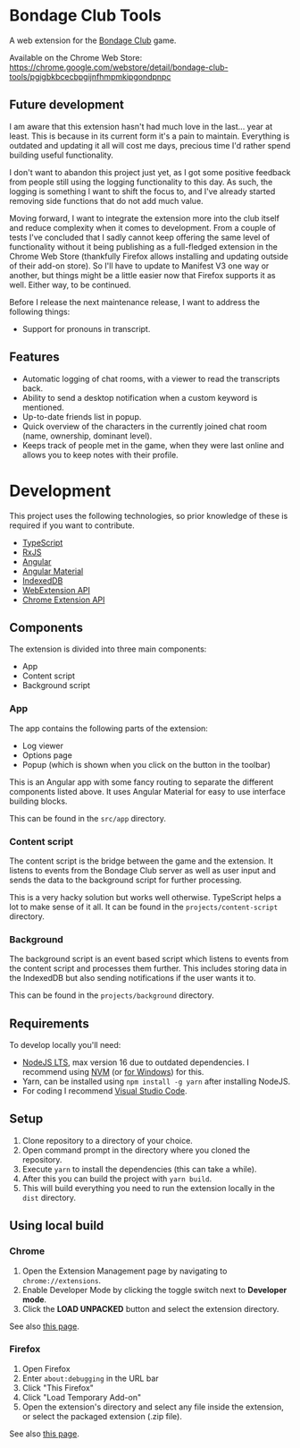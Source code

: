 # Bondage Club Tools

A web extension for the [Bondage Club](https://www.patreon.com/BondageProjects) game.

Available on the Chrome Web Store: https://chrome.google.com/webstore/detail/bondage-club-tools/pgigbkbcecbpgijnfhmpmkipgondpnpc

## Future development
I am aware that this extension hasn't had much love in the last... year at least. This is because in its current form it's a pain to maintain. Everything is outdated and updating it all will cost me days, precious time I'd rather spend building useful functionality.

I don't want to abandon this project just yet, as I got some positive feedback from people still using the logging functionality to this day. As such, the logging is something I want to shift the focus to, and I've already started removing side functions that do not add much value.

Moving forward, I want to integrate the extension more into the club itself and reduce complexity when it comes to development. From a couple of tests I've concluded that I sadly cannot keep offering the same level of functionality without it being publishing as a full-fledged extension in the Chrome Web Store (thankfully Firefox allows installing and updating outside of their add-on store). So I'll have to update to Manifest V3 one way or another, but things might be a little easier now that Firefox supports it as well. Either way, to be continued.

Before I release the next maintenance release, I want to address the following things:
- Support for pronouns in transcript.

## Features
- Automatic logging of chat rooms, with a viewer to read the transcripts back.
- Ability to send a desktop notification when a custom keyword is mentioned.
- Up-to-date friends list in popup.
- Quick overview of the characters in the currently joined chat room (name, ownership, dominant level).
- Keeps track of people met in the game, when they were last online and allows you to keep notes with their profile.

# Development

This project uses the following technologies, so prior knowledge of these is required if you want to contribute.

- [TypeScript](https://www.typescriptlang.org/)
- [RxJS](https://rxjs.dev/)
- [Angular](https://angular.io/)
- [Angular Material](https://material.angular.io/)
- [IndexedDB](https://developer.mozilla.org/en-US/docs/IndexedDB)
- [WebExtension API](https://developer.mozilla.org/en-US/docs/Mozilla/Add-ons/WebExtensions)
- [Chrome Extension API](https://developer.chrome.com/docs/extensions/reference/)

## Components

The extension is divided into three main components:

- App
- Content script
- Background script

### App

The app contains the following parts of the extension:
- Log viewer
- Options page
- Popup (which is shown when you click on the button in the toolbar)

This is an Angular app with some fancy routing to separate the different components listed above. It uses Angular Material for easy to use interface building blocks.

This can be found in the `src/app` directory.

### Content script

The content script is the bridge between the game and the extension. It listens to events from the Bondage Club server as well as user input and sends the data to the background script for further processing.

This is a very hacky solution but works well otherwise. TypeScript helps a lot to make sense of it all. It can be found in the `projects/content-script` directory.

### Background

The background script is an event based script which listens to events from the content script and processes them further. This includes storing data in the IndexedDB but also sending notifications if the user wants it to.

This can be found in the `projects/background` directory.

## Requirements

To develop locally you'll need:
- [NodeJS LTS](https://nodejs.org/en/), max version 16 due to outdated dependencies. I recommend using [NVM](https://github.com/nvm-sh/nvm) (or [for Windows](https://github.com/coreybutler/nvm-windows)) for this.
- Yarn, can be installed using `npm install -g yarn` after installing NodeJS.
- For coding I recommend [Visual Studio Code](https://code.visualstudio.com/).

## Setup

1. Clone repository to a directory of your choice.
2. Open command prompt in the directory where you cloned the repository.
3. Execute `yarn` to install the dependencies (this can take a while).
4. After this you can build the project with `yarn build`.
5. This will build everything you need to run the extension locally in the `dist` directory.

## Using local build

### Chrome

1. Open the Extension Management page by navigating to `chrome://extensions`.
2. Enable Developer Mode by clicking the toggle switch next to **Developer mode**.
3. Click the **LOAD UNPACKED** button and select the extension directory.

See also [this page](https://developer.chrome.com/extensions/getstarted).

### Firefox

1. Open Firefox
2. Enter `about:debugging` in the URL bar
3. Click "This Firefox"
4. Click "Load Temporary Add-on"
5. Open the extension's directory and select any file inside the extension, or select the packaged extension (.zip file).

See also [this page](https://developer.mozilla.org/en-US/docs/Mozilla/Add-ons/WebExtensions/Temporary_Installation_in_Firefox).
